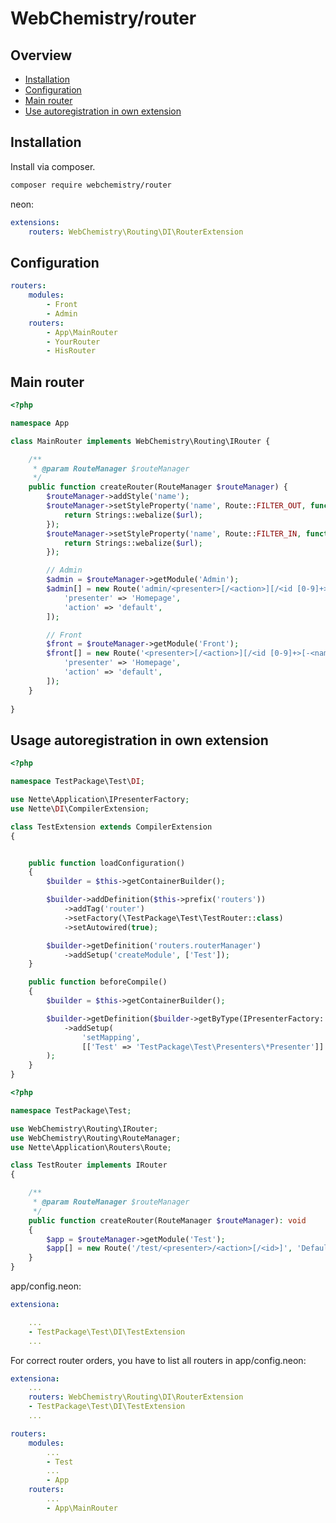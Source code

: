 # WebChemistry/router

## Overview

- [Installation](README.md#Installation)
- [Configuration](README.md#Configuration)
- [Main router](README.md#Main-router)
- [Use autoregistration in own extension](README.md#Usage-autoregistration-in-own-extension)

## Installation

Install via composer.

```sh
composer require webchemistry/router
```


neon:
```yaml
extensions:
    routers: WebChemistry\Routing\DI\RouterExtension
```

## Configuration
```yaml
routers:
    modules:
        - Front
        - Admin
    routers:
        - App\MainRouter
        - YourRouter
        - HisRouter
```

## Main router

```php
<?php

namespace App

class MainRouter implements WebChemistry\Routing\IRouter {

	/**
	 * @param RouteManager $routeManager
	 */
	public function createRouter(RouteManager $routeManager) {
		$routeManager->addStyle('name');
		$routeManager->setStyleProperty('name', Route::FILTER_OUT, function($url) {
			return Strings::webalize($url);
		});
		$routeManager->setStyleProperty('name', Route::FILTER_IN, function($url) {
			return Strings::webalize($url);
		});

		// Admin
		$admin = $routeManager->getModule('Admin');
		$admin[] = new Route('admin/<presenter>[/<action>][/<id [0-9]+>[-<name [0-9a-zA-Z\-]+>]]', [
			'presenter' => 'Homepage',
			'action' => 'default',
		]);

		// Front
		$front = $routeManager->getModule('Front');
		$front[] = new Route('<presenter>[/<action>][/<id [0-9]+>[-<name [0-9a-zA-Z\-]+>]]', [
			'presenter' => 'Homepage',
			'action' => 'default',
		]);
	}
	
}

```

## Usage autoregistration in own extension

```php
<?php

namespace TestPackage\Test\DI;

use Nette\Application\IPresenterFactory;
use Nette\DI\CompilerExtension;

class TestExtension extends CompilerExtension
{


	public function loadConfiguration()
	{
		$builder = $this->getContainerBuilder();

		$builder->addDefinition($this->prefix('routers'))
			->addTag('router')
			->setFactory(\TestPackage\Test\TestRouter::class)
			->setAutowired(true);

		$builder->getDefinition('routers.routerManager')
			->addSetup('createModule', ['Test']);
	}

	public function beforeCompile()
	{
		$builder = $this->getContainerBuilder();

		$builder->getDefinition($builder->getByType(IPresenterFactory::class))
			->addSetup(
				'setMapping',
				[['Test' => 'TestPackage\Test\Presenters\*Presenter']]
		);
	}
}
```

```php
<?php

namespace TestPackage\Test;

use WebChemistry\Routing\IRouter;
use WebChemistry\Routing\RouteManager;
use Nette\Application\Routers\Route;

class TestRouter implements IRouter
{

	/**
	 * @param RouteManager $routeManager
	 */
	public function createRouter(RouteManager $routeManager): void
	{
		$app = $routeManager->getModule('Test');
		$app[] = new Route('/test/<presenter>/<action>[/<id>]', 'Default:default');
	}
}
```

app/config.neon:

```yaml
extensiona:

    ...
    - TestPackage\Test\DI\TestExtension
    ...
```

For correct router orders, you have to list all routers in app/config.neon:

```yaml
extensiona:
    ...
    routers: WebChemistry\Routing\DI\RouterExtension
    - TestPackage\Test\DI\TestExtension
    ...

routers:
    modules:
        ...
        - Test
        ...
        - App
    routers:
        ...
        - App\MainRouter
```

